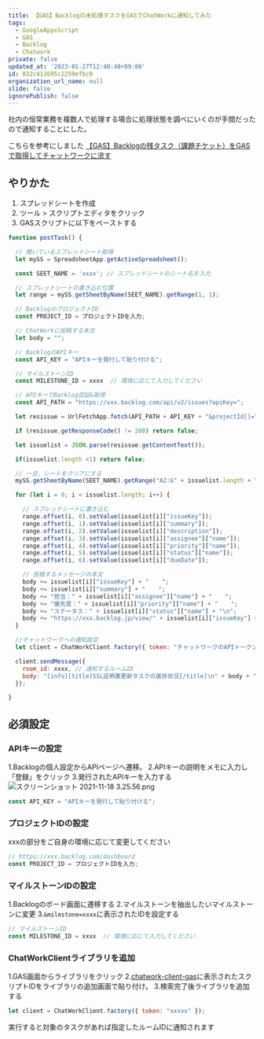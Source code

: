 ```yaml
---
title: 【GAS】Backlogの未処理タスクをGASでChatWorkに通知してみた
tags:
  - GoogleAppsScript
  - GAS
  - Backlog
  - Chatwork
private: false
updated_at: '2023-01-27T12:40:48+09:00'
id: 832c413695c2259efbc0
organization_url_name: null
slide: false
ignorePublish: false
---
```

社内の恒常業務を複数人で処理する場合に処理状態を調べにいくのが手間だったので通知することにした。


こちらを参考にしました
[【GAS】Backlogの残タスク（課題チケット）をGASで取得してチャットワークに流す](https://qiita.com/kingpanda/items/44667f2ddc39e760ea8b)

## やりかた

1. スプレッドシートを作成
1. ツール > スクリプトエディタをクリック
1. GASスクリプトに以下をペーストする

```js
function postTask() {

  // 開いているスプレットシート取得
  let mySS = SpreadsheetApp.getActiveSpreadsheet();

  const SEET_NAME = 'xxxx'; // スプレッドシートのシート名を入力

  // スプレットシートの書き込む位置
  let range = mySS.getSheetByName(SEET_NAME).getRange(1, 1);

  // BacklogのプロジェクトID
  const PROJECT_ID = プロジェクトIDを入力;

  // ChatWorkに投稿する本文
  let body = "";

  // BacklogのAPIキー
  const API_KEY = "APIキーを発行して貼り付ける";

  // マイルストーンID
  const MILESTONE_ID = xxxx  // 環境に応じて入力してください

  // APIキーでBacklog認証&取得
  const API_PATH = "https://xxx.backlog.com/api/v2/issues?apiKey=";

  let resissue = UrlFetchApp.fetch(API_PATH + API_KEY + "&projectId[]=" + PROJECT_ID + "&milestoneId[]=" + MILESTONE_ID + "&statusId[]=1&statusId[]=2");

  if (resissue.getResponseCode() != 200) return false;

  let issuelist = JSON.parse(resissue.getContentText());

  if(issuelist.length <1) return false;

  // 一旦、シートをクリアにする 
  mySS.getSheetByName(SEET_NAME).getRange("A2:G" + issuelist.length + "").clearContent();

  for (let i = 0; i < issuelist.length; i++) {

    // スプレッドシートに書き込む
    range.offset(i, 0).setValue(issuelist[i]["issueKey"]);
    range.offset(i, 1).setValue(issuelist[i]["summary"]);
    range.offset(i, 2).setValue(issuelist[i]["description"]);
    range.offset(i, 3).setValue(issuelist[i]["assignee"]["name"]);
    range.offset(i, 4).setValue(issuelist[i]["priority"]["name"]);
    range.offset(i, 5).setValue(issuelist[i]["status"]["name"]);
    range.offset(i, 6).setValue(issuelist[i]["dueDate"]);

    // 投稿するメッセージの本文 
    body += issuelist[i]["issueKey"] + "  　";
    body += issuelist[i]["summary"] + "  　";
    body += "担当：" + issuelist[i]["assignee"]["name"] + "  　";
    body += "優先度：" + issuelist[i]["priority"]["name"] + "  　";
    body += "ステータス：" + issuelist[i]["status"]["name"] + "\n";
    body += "https://xxx.backlog.jp/view/" + issuelist[i]["issueKey"] + "\n[hr]";
  }

  //チャットワークへの通知設定
  let client = ChatWorkClient.factory({ token: "チャットワークのAPIトークン" });

  client.sendMessage({
    room_id: xxxx, // 通知するルームID
    body: "[info][title]SSL証明書更新タスクの進捗状況[/title]\n" + body + "\n現在の残タスクになります。完了しているタスクについてはステータスを変更してください。\n [/info]"
  });

}
```

## 必須設定

### APIキーの設定
1.Backlogの個人設定からAPIページへ遷移。
2.APIキーの説明をメモに入力し「登録」をクリック
3.発行されたAPIキーを入力する
![スクリーンショット 2021-11-18 3.25.56.png](https://qiita-image-store.s3.ap-northeast-1.amazonaws.com/0/555632/50935bd4-96f6-2464-6033-b12980715a20.png)

```js
const API_KEY = "APIキーを発行して貼り付ける";
```

### プロジェクトIDの設定
xxxの部分をご自身の環境に応じて変更してください

```js
// https://xxx.backlog.com/dashboard
const PROJECT_ID = プロジェクトIDを入力;
```

### マイルストーンIDの設定

1.Backlogのボード画面に遷移する
2.マイルストーンを抽出したいマイルストーンに変更
3.`&milestone=xxxx`に表示されたIDを設定する

```js
// マイルストーンID
const MILESTONE_ID = xxxx  // 環境に応じて入力してください
```

### ChatWorkClientライブラリを追加
1.GAS画面からライブラリをクリック
2.[chatwork-client-gas](https://github.com/cw-shibuya/chatwork-client-gas)に表示されたスクリプトIDをライブラリの追加画面で貼り付け。
3.検索完了後ライブラリを追加する

```js
let client = ChatWorkClient.factory({ token: "xxxxx" });
```

実行すると対象のタスクがあれば指定したルームIDに通知されます

